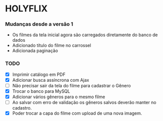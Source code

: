 # HOLYFLIX

### Mudanças desde a versão 1
- Os filmes da tela inicial agora são carregados diretamente do banco de dados
- Adicionado título do filme no carrossel
- Adicionada paginação

### TODO
- [x] Imprimir catálogo em PDF
- [x] Adicionar busca assíncrona com Ajax
- [ ] Não precisar sair da tela do filme para cadastrar o Gênero
- [x] Trocar o banco para MySQL
- [x] Adicionar vários gêneros para o mesmo filme
- [ ] Ao salvar com erro de validação os gêneros salvos deverão manter no cadastro.
- [x] Poder trocar a capa do filme com upload de uma nova imagem.
